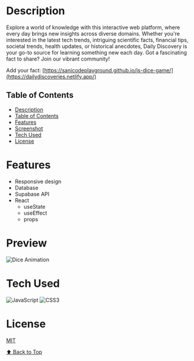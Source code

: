 # Description

Explore a world of knowledge with this interactive web platform, where every day brings new insights across diverse domains. Whether you're interested in the latest tech trends, intriguing scientific facts, financial tips, societal trends, health updates, or historical anecdotes, Daily Discovery is your go-to source for learning something new each day. Got a fascinating fact to share? Join our vibrant community!

Add your fact: [https://sanicodeplayground.github.io/js-dice-game/](https://dailydiscoveries.netlify.app/)

## Table of Contents

- [Description](#description)
- [Table of Contents](#table-of-contents)
- [Features](#features)
- [Screenshot](#screenshot)
- [Tech Used](#tech-used)
- [License](#license)

# Features
- Responsive design
- Database
- Supabase API
- React
  - useState
  - useEffect
  - props

# Preview
![Dice Animation](https://i.ibb.co/KNy2Hry/dice.gif)
 
# Tech Used
![JavaScript](https://img.shields.io/badge/javascript-%23323330.svg?style=for-the-badge&logo=javascript&logoColor=%23F7DF1E) ![CSS3](https://img.shields.io/badge/css3-%231572B6.svg?style=for-the-badge&logo=css3&logoColor=white)


# License
[MIT](https://choosealicense.com/licenses/mit/)


[⬆ Back to Top](#table-of-contents)
